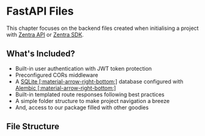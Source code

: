 # FastAPI Files

This chapter focuses on the backend files created when initialising a project with [Zentra API](http://localhost:8000/starting/commands/sdk/#init) or [Zentra SDK](http://localhost:8000/starting/commands/sdk/#init). 


## What's Included?

- Built-in user authentication with JWT token protection
- Preconfigured CORs middleware
- A [SQLite [:material-arrow-right-bottom:]](https://www.sqlite.org/) database configured with [Alembic [:material-arrow-right-bottom:]](https://alembic.sqlalchemy.org/en/latest/)
- Built-in templated route responses following best practices
- A simple folder structure to make project navigation a breeze
- And, access to our package filled with other goodies

## File Structure

